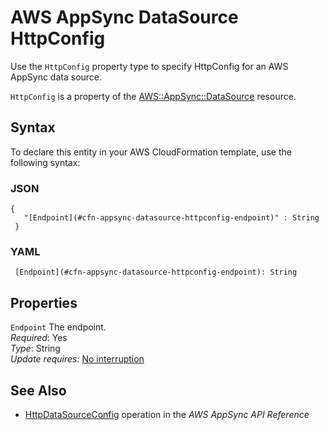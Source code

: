 # AWS AppSync DataSource HttpConfig<a name="aws-properties-appsync-datasource-httpconfig"></a>

<a name="aws-properties-appsync-datasource-httpconfig-description"></a>Use the `HttpConfig` property type to specify HttpConfig for an AWS AppSync data source\.

<a name="aws-properties-appsync-datasource-httpconfig-inheritance"></a> `HttpConfig` is a property of the [AWS::AppSync::DataSource](aws-resource-appsync-datasource.md) resource\.

## Syntax<a name="aws-properties-appsync-datasource-httpconfig-syntax"></a>

To declare this entity in your AWS CloudFormation template, use the following syntax:

### JSON<a name="aws-properties-appsync-datasource-httpconfig-syntax.json"></a>

```
{
   "[Endpoint](#cfn-appsync-datasource-httpconfig-endpoint)" : String
 }
```

### YAML<a name="aws-properties-appsync-datasource-httpconfig-syntax.yaml"></a>

```
 [Endpoint](#cfn-appsync-datasource-httpconfig-endpoint): String
```

## Properties<a name="aws-properties-appsync-datasource-httpconfig-properties"></a>

`Endpoint`  <a name="cfn-appsync-datasource-httpconfig-endpoint"></a>
The endpoint\.  
 *Required*: Yes  
 *Type*: String  
 *Update requires*: [No interruption](using-cfn-updating-stacks-update-behaviors.md#update-no-interrupt) 

## See Also<a name="aws-properties-appsync-datasource-httpconfig-seealso"></a>
+ [ HttpDataSourceConfig](https://docs.aws.amazon.com/appsync/latest/APIReference/API_HttpDataSourceConfig.html) operation in the *AWS AppSync API Reference*